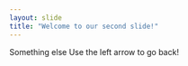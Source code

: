 ```yaml
---
layout: slide
title: "Welcome to our second slide!"
---
```

Something else
Use the left arrow to go back!